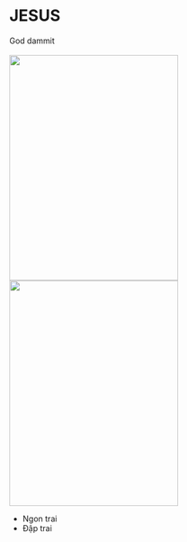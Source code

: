 # JESUS
God dammit\
</br>
<img src="https://user-images.githubusercontent.com/65897734/156914252-47e90c8f-a23e-41a5-803f-f16ce15bc2f6.png" width="300" height="400" /> <img src="https://user-images.githubusercontent.com/65897734/156914438-2a5d6abb-10c8-4112-9248-dfb6aefb480d.png" width="300" height="400" />
- Ngon trai
- Đập trai
